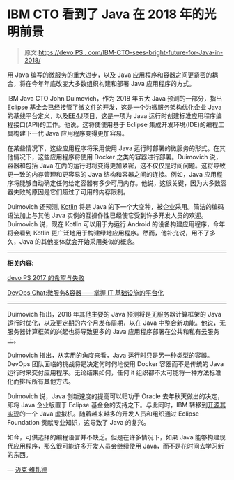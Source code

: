 # IBM CTO 看到了 Java 在 2018 年的光明前景

> 原文:[https://devo PS . com/IBM-CTO-sees-bright-future-for-Java-in-2018/](https://devops.com/ibm-cto-sees-bright-future-for-java-in-2018/)

用 Java 编写的微服务的重大进步，以及 Java 应用程序和容器之间更紧密的耦合，将在今年年底改变大多数组织构建和部署 Java 应用程序的方式。

IBM Java CTO John Duimovich，作为 2018 年五大 Java 预测的一部分，指出 Eclipse 基金会已经接管了[微文件](https://microprofile.io/)的开发，这是一个为微服务架构优化企业 Java 的基线平台定义，以及[EE4J](https://projects.eclipse.or/projects/ee4j/charter)项目，这是一项为 Java 运行时创建标准应用程序编程接口(API)的工作。他说，这将使使用基于 Eclipse 集成开发环境(IDE)的编程工具构建下一代 Java 应用程序变得更加容易。

在某些情况下，这些应用程序将采用使用 Java 运行时部署的微服务的形式。在其他情况下，这些应用程序将使用 Docker 之类的容器进行部署。Duimovich 说，容器和包括 Java 在内的运行时将变得更加紧密，这不仅仅是时间问题。这将导致更一致的内存管理和更容易的 Java 结构和容器之间的连接。例如，Java 应用程序将能够自动确定任何给定容器有多少可用内存。他说，这很关键，因为大多数容器失败的原因是它们超过了可用的内存限制。

Duimovich 还预测, [Kotlin](https://kotlinlang.org/) 将是 Java 的下一个大变种，被企业采用。简洁的编码语法加上与其他 Java 实例的互操作性已经使它受到许多开发人员的欢迎。Duimovich 说，现在 Kotlin 可以用于为运行 Android 的设备构建应用程序，今年将会看到 Kotlin 更广泛地用于构建绿地应用程序。然而，他补充说，用不了多久，Java 的其他变体就会开始采用类似的概念。

* * *

**相关内容:**

[devo PS 2017 的希望与失败](https://devops.com/hopes-and-fails-in-devops-2017/)

[DevOps Chat:微服务&容器——掌握 IT 基础设施的平台化](https://devops.com/devops-chat-microservices-containers-mastering-re-platforming-infrastructure/)

* * *

Duimovich 指出，2018 年其他主要的 Java 预测将是无服务器计算框架的 Java 运行时优化，以及更定期的六个月发布周期，以在 Java 中整合新功能。他说，无服务器计算框架的兴起也将导致更多的 Java 应用程序部署在公共和私有云服务上。

Duimovich 指出，从实用的角度来看，Java 运行时只是另一种类型的容器。DevOps 团队面临的挑战将是决定何时何地使用 Docker 容器而不是传统的 Java 运行时来交付应用程序。无论结果如何，任何 it 组织都不太可能将一种方法标准化而排斥所有其他方法。

Duimovich 说，Java 创新速度的提高可以归功于 Oracle 去年秋天做出的决定，即将 Java 企业版置于 Eclipse 基金会的支持之下。与此同时，IBM 转移到[开源其实现](https://jaxenter.com/open-source-eclipse-openj9-137263.html)的一个 Java 虚拟机。随着越来越多的开发人员和组织通过 Eclipse Foundation 贡献专业知识，这导致了 Java 的复兴。

如今，可供选择的编程语言并不缺乏。但是在许多情况下，如果 Java 能够构建现代应用程序，那么很可能许多开发人员会继续使用 Java，而不是花时间去学习新的东西。

— [迈克·维扎德](https://devops.com/author/mike-vizard/)